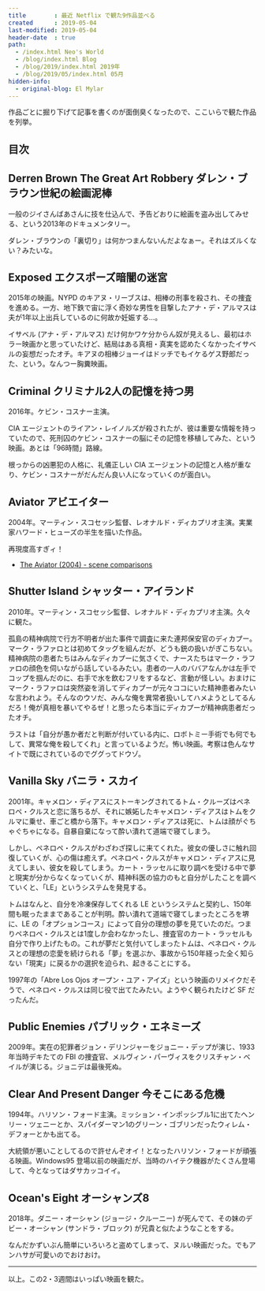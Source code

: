 ```yaml
---
title        : 最近 Netflix で観た9作品並べる
created      : 2019-05-04
last-modified: 2019-05-04
header-date  : true
path:
  - /index.html Neo's World
  - /blog/index.html Blog
  - /blog/2019/index.html 2019年
  - /blog/2019/05/index.html 05月
hidden-info:
  - original-blog: El Mylar
---
```


作品ごとに掘り下げて記事を書くのが面倒臭くなったので、ここいらで観た作品を列挙。

## 目次

## Derren Brown The Great Art Robbery ダレン・ブラウン世紀の絵画泥棒

一般のジイさんばあさんに技を仕込んで、予告どおりに絵画を盗み出してみせる、という2013年のドキュメンタリー。

ダレン・ブラウンの「裏切り」は何かつまんないんだよなぁー。それはズルくない？みたいな。

## Exposed エクスポーズ暗闇の迷宮

2015年の映画。NYPD のキアヌ・リーブスは、相棒の刑事を殺され、その捜査を進める。一方、地下鉄で宙に浮く奇妙な男性を目撃したアナ・デ・アルマスは夫が1年以上出兵しているのに何故か妊娠する…。

イサベル (アナ・デ・アルマス) だけ何かワケ分からん奴が見えるし、最初はホラー映画かと思っていたけど、結局はある真相・真実を認めたくなかったイサベルの妄想だったオチ。キアヌの相棒ジョーイはドッチでもイケるゲス野郎だった、という。なんつー胸糞映画。

## Criminal クリミナル2人の記憶を持つ男

2016年。ケビン・コスナー主演。

CIA エージェントのライアン・レイノルズが殺されたが、彼は重要な情報を持っていたので、死刑囚のケビン・コスナーの脳にその記憶を移植してみた、という映画。あとは「96時間」路線。

根っからの凶悪犯の人格に、礼儀正しい CIA エージェントの記憶と人格が重なり、ケビン・コスナーがだんだん良い人になっていくのが面白い。

## Aviator アビエイター

2004年。マーティン・スコセッシ監督、レオナルド・ディカプリオ主演。実業家ハワード・ヒューズの半生を描いた作品。

再現度高すぎィ！

- [The Aviator (2004) - scene comparisons](https://youtube.com/watch?v=tWAJcNp7dgQ)

## Shutter Island シャッター・アイランド

2010年。マーティン・スコセッシ監督、レオナルド・ディカプリオ主演。久々に観た。

孤島の精神病院で行方不明者が出た事件で調査に来た連邦保安官のディカプー。マーク・ラファロとは初めてタッグを組んだが、どうも銃の扱いがぎこちない。精神病院の患者たちはみんなディカプーに気さくで、ナースたちはマーク・ラファロの顔色を伺いながら話しているみたい。患者の一人のババアなんかは左手でコップを掴んだのに、右手で水を飲むフリをするなど、言動が怪しい。おまけにマーク・ラファロは突然姿を消してディカプーが元々ココにいた精神患者みたいな言われよう。そんなのウソだ、みんな俺を異常者扱いしてハメようとしてるんだろ！俺が真相を暴いてやるぜ！と思ったら本当にディカプーが精神病患者だったオチ。

ラストは「自分が愚か者だと判断が付いている内に、ロボトミー手術でも何でもして、異常な俺を殺してくれ」と言っているようだ。怖い映画。考察は色んなサイトで既にされているのでググってドウゾ。

## Vanilla Sky バニラ・スカイ

2001年。キャメロン・ディアスにストーキングされてるトム・クルーズはペネロペ・クルスと恋に落ちるが、それに嫉妬したキャメロン・ディアスはトムをクルマに乗せ、車ごと橋から落下。キャメロン・ディアスは死に、トムは顔がぐちゃぐちゃになる。自暴自棄になって酔い潰れて道端で寝てしまう。

しかし、ペネロペ・クルスがわざわざ探しに来てくれた。彼女の優しさに触れ回復していくが、心の傷は癒えず。ペネロペ・クルスがキャメロン・ディアスに見えてしまい、彼女を殺してしまう。カート・ラッセルに取り調べを受ける中で夢と現実が分からなくなっていくが、精神科医の協力のもと自分がしたことを調べていくと、「LE」というシステムを発見する。

トムはなんと、自分を冷凍保存してくれる LE というシステムと契約し、150年間も眠ったままであることが判明。酔い潰れて道端で寝てしまったところを堺に、LE の「オプションコース」によって自分の理想の夢を見ていたのだ。つまりペネロペ・クルスとは1度しか会わなかったし、捜査官のカート・ラッセルも自分で作り上げたもの。これが夢だと気付いてしまったトムは、ペネロペ・クルスとの理想の恋愛を続けられる「夢」を選ぶか、事故から150年経った全く知らない「現実」に戻るかの選択を迫られ、起きることにする。

1997年の「Abre Los Ojos オープン・ユア・アイズ」という映画のリメイクだそうで、ペネロペ・クルスは同じ役で出てたみたい。ようやく観られたけど SF だったんだ。

## Public Enemies パブリック・エネミーズ

2009年。実在の犯罪者ジョン・デリンジャーをジョニー・デップが演じ、1933年当時デキたての FBI の捜査官、メルヴィン・パーヴィスをクリスチャン・ベイルが演じる。ジョニデは最後死ぬ。

## Clear And Present Danger 今そこにある危機

1994年。ハリソン・フォード主演。ミッション・インポッシブル1に出てたヘンリー・ツェニーとか、スパイダーマン1のグリーン・ゴブリンだったウィレム・デフォーとかも出てる。

大統領が悪いことしてるので許せんぞオイ！となったハリソン・フォードが頑張る映画。Windows95 登場以前の映画だが、当時のハイテク機器がたくさん登場して、今となってはダサカッコイイ。

## Ocean's Eight オーシャンズ8

2018年。ダニー・オーシャン (ジョージ・クルーニー) が死んでて、その妹のデビー・オーシャン (サンドラ・ブロック) が兄貴と似たようなことをする。

なんだかずいぶん簡単にいろいろと盗めてしまって、ヌルい映画だった。でもアンハサが可愛いのでおけおけ。

---

以上。この2・3週間はいっぱい映画を観た。
